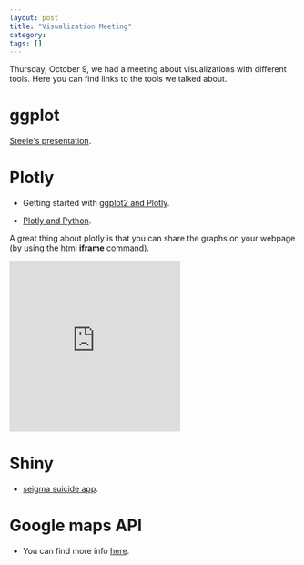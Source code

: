 ```yaml
---
layout: post
title: "Visualization Meeting"
category: 
tags: []
---
```


Thursday, October 9, we had a meeting about visualizations with different tools. Here you can find links to the tools we talked about. 

# ggplot

[Steele's presentation](https://drive.google.com/file/d/0B4JwQ7883JIGbUszYy03c1FmcjQ/view?usp=sharing).


# Plotly

* Getting started with [ggplot2 and Plotly](https://plot.ly/r/).

* [Plotly and Python](https://plot.ly/matplotlib/getting-started/).

A great thing about plotly is that you can share the graphs on your webpage (by using the html **iframe** command). 

<iframe width="300" height="300" frameborder="0" seamless="seamless" scrolling="no" src="https://plot.ly/~kgourgou/16.embed?width=800&height=600"></iframe>

# Shiny

* [seigma suicide app](https://seigma.shinyapps.io/suicide/).

# Google maps API

* You can find more info [here](https://developers.google.com/maps/).
